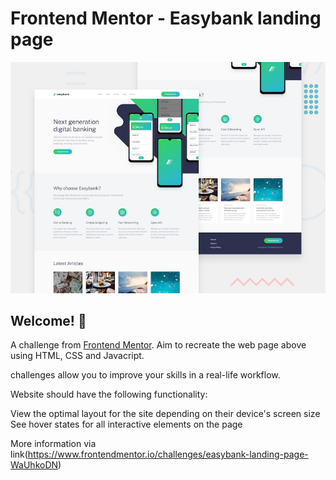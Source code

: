 # Frontend Mentor - Easybank landing page

![Design preview for the Easybank landing page coding challenge](./design/desktop-preview.jpg)

## Welcome! 👋

A challenge from [Frontend Mentor](https://www.frontendmentor.io). Aim to recreate the web page above using HTML, CSS and Javacript.

 challenges allow you to improve your skills in a real-life workflow.

Website should have the following functionality:

View the optimal layout for the site depending on their device's screen size
See hover states for all interactive elements on the page

More information via link(https://www.frontendmentor.io/challenges/easybank-landing-page-WaUhkoDN)
